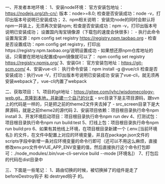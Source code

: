 一、开发者本地环境：
    1、安装node环境：
        官方安装包地址：https://nodejs.org/zh-cn/;
        版本：node>=8.0;
        检查是否安装成功：node -v，打印出版本号说明已安装成功；
    2、npm相关说明：
        安装完node的同时会默认将npm一并装上，无须再次安装npm;
        检查是否安装成功：npm -v，打印出版本号说明已安装成功；
        设置国内淘宝镜像源（下载包的速度会快很多）：
            - 执行此命令设置淘宝源：npm config set registry https://registry.npm.taobao.org
            - 检查是否设置成功：npm config get registry，打印出https://registry.npm.taobao.org/说明设置成功
            - 如果想还原npm仓库地址的话，只需要在把地址配置成npm镜像就可以了：
                npm config set registry https://registry.npmjs.org/
    3、安装Git：
        官方安装包地址：https://git-scm.com/
    4、安装vue-cli：
        执行命令安装：npm install -g @vue/cli
        检查是否安装成功：执行vue -V，打印出版本号说明已安装成功
        安装了vue-cli，就无须再安装webpack了，vue-cli内置了webpack
        
二、获取项目：
    1、项目的git地址：https://gitee.com/jyhc/wisdomecology-web.git，克隆到本地，并新建一个自己的分支
        - src目录下是主项目源码，跟svn上的代码是一样的，只是把之前的theme2文件夹去掉了
        - src_screen目录下是大屏源码，就是之前theme2的源代码
    2、安装项目依赖：项目根目录执行命令npm install
    3、开发环境启动项目：项目根目录执行命令npm run dev
    4、打测试包：项目根目录执行命令npm run build:test
    5、打线上包：项目根目录执行命令npm run build:pro
    6、如果有其他线上环境，在项目根目录新建一个 (.env.[当前环境名]) 的文件，在文件中配置上对应的环境变量，并且在package.json文件的scripts字段中新增一条对应环境变量的命令行即可（还可以不用这么麻烦，直接修改env.pro文件中VUE_APP_ENV变量的值，然后直接执行这个命令打包即可：./node_modules/.bin/vue-cli-service build --mode [环境名]）
    7、打包后的代码在dist目录中

三、下面是一些笔记：
    1、路由切换的时候，被切换掉了的组件是走了 beforeDestroy钩子 和 destryed钩子 的。
